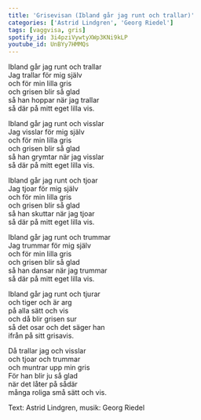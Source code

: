 ```yaml
--- 
title: 'Grisevisan (Ibland går jag runt och trallar)'
categories: ['Astrid Lindgren', 'Georg Riedel']
tags: [vaggvisa, gris]
spotify_id: 3i4pziVywtyXWp3KNi9kLP
youtube_id: UnBYy7HMMQs
---  
```


Ibland går jag runt och trallar  
Jag trallar för mig själv  
och för min lilla gris  
och grisen blir så glad  
så han hoppar när jag trallar  
så där på mitt eget lilla vis.
 
Ibland går jag runt och visslar  
Jag visslar för mig själv  
och för min lilla gris  
och grisen blir så glad  
så han grymtar när jag visslar  
så där på mitt eget lilla vis.
 
Ibland går jag runt och tjoar  
Jag tjoar för mig själv  
och för min lilla gris  
och grisen blir så glad  
så han skuttar när jag tjoar  
så där på mitt eget lilla vis.
 
Ibland går jag runt och trummar  
Jag trummar för mig själv  
och för min lilla gris  
och grisen blir så glad  
så han dansar när jag trummar  
så där på mitt eget lilla vis.
 
Ibland går jag runt och tjurar  
och tiger och är arg  
på alla sätt och vis  
och då blir grisen sur  
så det osar och det säger han  
ifrån på sitt grisavis.
 
Då trallar jag och visslar  
och tjoar och trummar  
och muntrar upp min gris  
För han blir ju så glad  
när det låter på sådär  
många roliga små sätt och vis.


Text: Astrid Lindgren, musik: Georg Riedel
